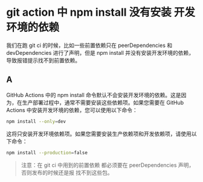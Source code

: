 # git action 中 npm install 没有安装 开发环境的依赖

我们在跑 git ci 的时候，比如一些前置依赖只在 peerDependencies 和 devDependencies 进行了声明，但是 npm install 并没有安装开发环境的依赖，导致报错提示找不到前置依赖。

## A

GitHub Actions 中的 npm install 命令默认不会安装开发环境的依赖。这是因为，在生产部署过程中，通常不需要安装这些依赖项。如果您需要在 GitHub Actions 中安装开发环境的依赖，您可以使用以下命令：

```bash
npm install --only=dev
```

这将只安装开发环境依赖项。如果您需要安装生产依赖项和开发依赖项，请使用以下命令：

```bash
npm install --production=false
```

> 注意：在 git ci 中用到的前置依赖 都必须要在 peerDependencies 声明，否则发布的时候还是报 找不到这些包。
